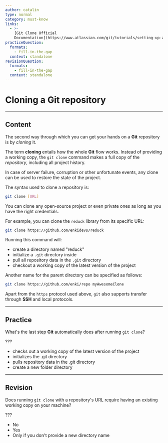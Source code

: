 ```yaml
---
author: catalin
type: normal
category: must-know
links:
  - >-
    [Git Clone Official
    Documentation](https://www.atlassian.com/git/tutorials/setting-up-a-repository/git-clone){website}
practiceQuestion:
  formats:
    - fill-in-the-gap
  context: standalone
revisionQuestion:
  formats:
    - fill-in-the-gap
  context: standalone
---
```


# Cloning a Git repository


---

## Content

The second way through which you can get your hands on a **Git** repository is by *cloning* it.

The term **cloning** entails how the whole **Git** flow works. Instead of providing a working copy, the `git clone` command makes a full copy of the *repository*, including all project history.

In case of server failure, corruption or other unfortunate events, any clone can be used to restore the state of the project.

The syntax used to clone a repository is:

```bash
git clone [URL]
```

You can clone any open-source project or even private ones as long as you have the right credentials.

For example, you can clone the `reduck` library from its specific URL:

```bash
git clone https://github.com/enkidevs/reduck
```

Running this command will:

- create a directory named "reduck"
- initialize a `.git` directory inside
- pull all repository data in the `.git` directory
- checkout a working copy of the latest version of the project

Another name for the parent directory can be specified as follows:

```bash
git clone https://github.com/enki/repo myAwesomeClone
```

Apart from the `https` protocol used above, `git` also supports transfer through **SSH** and local protocols.


---

## Practice

What's the last step **Git** automatically does after running `git clone`?

???

- checks out a working copy of the latest version of the project
- initializes the .git directory
- pulls repository data in the .git directory
- create a new folder directory


---

## Revision

Does running `git clone` with a repository's URL require having an existing working copy on your machine?

???

- No
- Yes
- Only if you don't provide a new directory name
